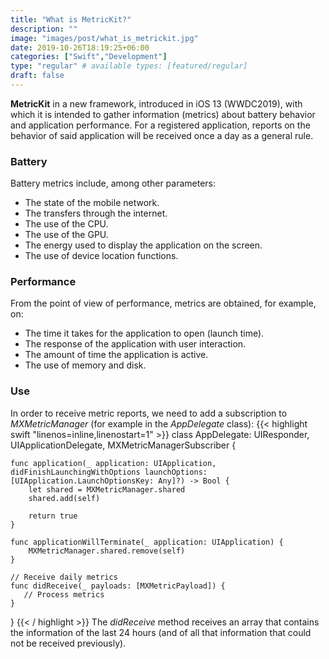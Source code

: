 ```yaml
---
title: "What is MetricKit?"
description: ""
image: "images/post/what_is_metrickit.jpg"
date: 2019-10-26T18:19:25+06:00
categories: ["Swift","Development"]
type: "regular" # available types: [featured/regular]
draft: false
---
```


**MetricKit** in a new framework, introduced in iOS 13 (WWDC2019), with which it is intended to gather information (metrics) about battery behavior and application performance. For a registered application, reports on the behavior of said application will be received once a day as a general rule.
### Battery

Battery metrics include, among other parameters:

* The state of the mobile network.
* The transfers through the internet.
* The use of the CPU.
* The use of the GPU.
* The energy used to display the application on the screen.
* The use of device location functions.


### Performance

From the point of view of performance, metrics are obtained, for example, on:

* The time it takes for the application to open (launch time).
* The response of the application with user interaction.
* The amount of time the application is active.
* The use of memory and disk.

### Use

In order to receive metric reports, we need to add a subscription to *MXMetricManager* (for example in the *AppDelegate* class):
{{< highlight swift  "linenos=inline,linenostart=1" >}}
class AppDelegate: UIResponder, UIApplicationDelegate, MXMetricManagerSubscriber {

    func application(_ application: UIApplication, didFinishLaunchingWithOptions launchOptions: [UIApplication.LaunchOptionsKey: Any]?) -> Bool {
        let shared = MXMetricManager.shared
        shared.add(self)

        return true
    }

    func applicationWillTerminate(_ application: UIApplication) {
        MXMetricManager.shared.remove(self)
    }

    // Receive daily metrics
    func didReceive(_ payloads: [MXMetricPayload]) {
       // Process metrics
    }
}
{{< / highlight >}}
The *didReceive* method receives an array that contains the information of the last 24 hours (and of all that information that could not be received previously).
